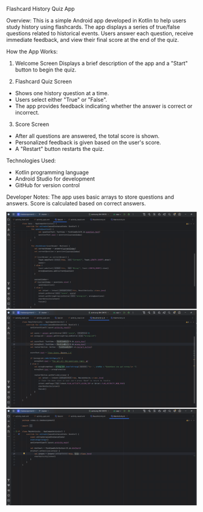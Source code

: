 Flashcard History Quiz App

Overview:
This is a simple Android app developed in Kotlin to help users study history using flashcards. 
The app displays a series of true/false questions related to historical events. Users answer each question, 
receive immediate feedback, and view their final score at the end of the quiz.

How the App Works:
1. Welcome Screen
Displays a brief description of the app and a "Start" button to begin the quiz.

2. Flashcard Quiz Screen
- Shows one history question at a time.
- Users select either "True" or "False".
- The app provides feedback indicating whether the answer is correct or incorrect.

3. Score Screen
- After all questions are answered, the total score is shown.
- Personalized feedback is given based on the user's score.
- A "Restart" button restarts the quiz.

Technologies Used:
- Kotlin programming language
- Android Studio for development
- GitHub for version control

Developer Notes:
The app uses basic arrays to store questions and answers.
Score is calculated based on correct answers.

![image alt](https://github.com/st10476957/IMAD-ASSIGNMENT-2/blob/master/imad2/quiz%20screen%20code.png)
![image alt](https://github.com/st10476957/IMAD-ASSIGNMENT-2/blob/master/imad2/qr.png)
![image alt](https://github.com/st10476957/IMAD-ASSIGNMENT-2/blob/master/imad2/qm.png)


